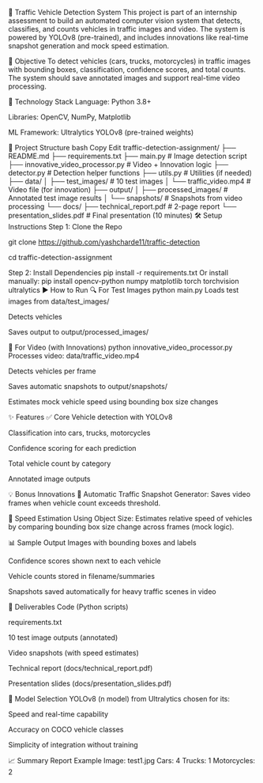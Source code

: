 🚦 Traffic Vehicle Detection System
This project is part of an internship assessment to build an automated computer vision system that detects, classifies, and counts vehicles in traffic images and video. The system is powered by YOLOv8 (pre-trained), and includes innovations like real-time snapshot generation and mock speed estimation.

📌 Objective
To detect vehicles (cars, trucks, motorcycles) in traffic images with bounding boxes, classification, confidence scores, and total counts. The system should save annotated images and support real-time video processing.

🔧 Technology Stack
Language: Python 3.8+

Libraries: OpenCV, NumPy, Matplotlib

ML Framework: Ultralytics YOLOv8 (pre-trained weights)

📁 Project Structure
bash
Copy
Edit
traffic-detection-assignment/
├── README.md
├── requirements.txt
├── main.py                          # Image detection script
├── innovative_video_processor.py   # Video + Innovation logic
├── detector.py                     # Detection helper functions
├── utils.py                        # Utilities (if needed)
├── data/
│   ├── test_images/                # 10 test images
│   └── traffic_video.mp4           # Video file (for innovation)
├── output/
│   ├── processed_images/           # Annotated test image results
│   └── snapshots/                  # Snapshots from video processing
└── docs/
    ├── technical_report.pdf        # 2-page report
    └── presentation_slides.pdf     # Final presentation (10 minutes)
🛠 Setup Instructions
Step 1: Clone the Repo

git clone https://github.com/yashcharde11/traffic-detection

cd traffic-detection-assignment

Step 2: Install Dependencies
pip install -r requirements.txt
Or install manually:
pip install opencv-python numpy matplotlib torch torchvision ultralytics
▶️ How to Run
🔍 For Test Images
python main.py
Loads test images from data/test_images/

Detects vehicles

Saves output to output/processed_images/

🎥 For Video (with Innovations)
python innovative_video_processor.py
Processes video: data/traffic_video.mp4

Detects vehicles per frame

Saves automatic snapshots to output/snapshots/

Estimates mock vehicle speed using bounding box size changes

✨ Features
✅ Core
Vehicle detection with YOLOv8

Classification into cars, trucks, motorcycles

Confidence scoring for each prediction

Total vehicle count by category

Annotated image outputs

💡 Bonus Innovations
📸 Automatic Traffic Snapshot Generator: Saves video frames when vehicle count exceeds threshold.

🚗 Speed Estimation Using Object Size: Estimates relative speed of vehicles by comparing bounding box size change across frames (mock logic).

📊 Sample Output
Images with bounding boxes and labels

Confidence scores shown next to each vehicle

Vehicle counts stored in filename/summaries

Snapshots saved automatically for heavy traffic scenes in video

📄 Deliverables
Code (Python scripts)

requirements.txt

10 test image outputs (annotated)

Video snapshots (with speed estimates)

Technical report (docs/technical_report.pdf)

Presentation slides (docs/presentation_slides.pdf)

🧠 Model Selection
YOLOv8 (n model) from Ultralytics chosen for its:

Speed and real-time capability

Accuracy on COCO vehicle classes

Simplicity of integration without training

📈 Summary Report Example
Image: test1.jpg
Cars: 4
Trucks: 1
Motorcycles: 2
